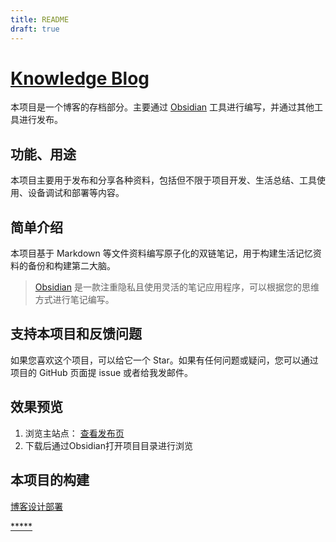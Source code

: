 ```yaml
---
title: README
draft: true
---
```

# [Knowledge Blog](https://blog.observerkei.top)

本项目是一个博客的存档部分。主要通过 [Obsidian](https://obsidian.md/)   工具进行编写，并通过其他工具进行发布。

## 功能、用途

本项目主要用于发布和分享各种资料，包括但不限于项目开发、生活总结、工具使用、设备调试和部署等内容。

## 简单介绍

本项目基于 Markdown 等文件资料编写原子化的双链笔记，用于构建生活记忆资料的备份和构建第二大脑。

> [Obsidian](https://obsidian.md/) 是一款注重隐私且使用灵活的笔记应用程序，可以根据您的思维方式进行笔记编写。

## 支持本项目和反馈问题

如果您喜欢这个项目，可以给它一个 Star。如果有任何问题或疑问，您可以通过项目的 GitHub 页面提 issue 或者给我发邮件。

## 效果预览

1. 浏览主站点： [查看发布页](https://observerkei.top/blog)
2. 下载后通过Obsidian打开项目目录进行浏览

## 本项目的构建

[博客设计部署](https://blog.observerkei.top/Develop/CPP-BEA/9.3-%E6%9E%84%E5%BB%BA%E5%92%8C%E9%83%A8%E7%BD%B2%E5%8D%9A%E5%AE%A2/9.3.2-%E5%8D%9A%E5%AE%A2%E8%AE%BE%E8%AE%A1%E9%83%A8%E7%BD%B2)




[*****](./index.md)
